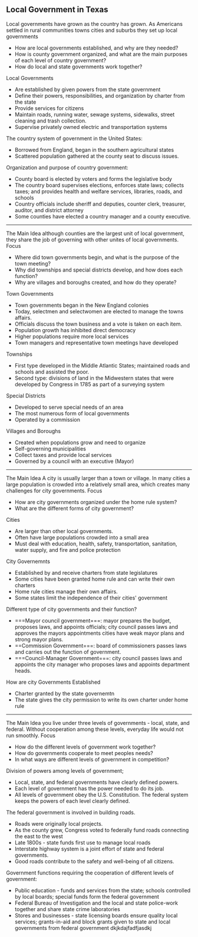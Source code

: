 Local Government in Texas
--
Local governments have grown as the country has grown. As Americans settled in rural communities towns cities and suburbs they set up local governments 

- How are local governments established, and why are they needed?
- How is county government organized, and what are the main purposes of each level of country government?
- How do local and state governments work together?

Local Governments
- Are established by given powers from the state government
- Define their powers, responsibilities, and organization by charter from the state
- Provide services for citizens
- Maintain roads, running water, sewage systems, sidewalks, street cleaning and trash collection.
- Supervise privately owned electric and transportation systems

The country system of government in the United States:
- Borrowed from England, began in the southern agricultural states
- Scattered population gathered at the county seat to discuss issues.

Organization and purpose of country government:
- County board is elected by voters and forms the legislative body
- The country board supervises elections, enforces state laws; collects taxes; and provides health and welfare services, libraries, roads, and schools
- Country officials include sheriff and deputies, counter clerk, treasurer, auditor, and district attorney
- Some counties have elected a country manager and a county executive.

---

The Main Idea
	although counties are the largest unit of local government, they share the job of governing with other unites of local governments.
Focus
- Where did town governments begin, and what is the purpose of the town meeting?
- Why did townships and special districts develop, and how does each function?
- Why are villages and boroughs created, and how do they operate?

Town Governments
- Town governments began in the New England colonies
- Today, selectmen and selectwomen are elected to manage the towns affairs.
- Officials discuss the town business and a vote is taken on each item.
- Population growth has inhibited direct democracy
- Higher populations require more local services
- Town managers and representative town meetings have developed

Townships
- First type developed in the Middle Atlantic States; maintained roads and schools and assisted the poor.
- Second type: divisions of land in the Midwestern states that were developed by Congress in 1785 as part of a surveying system

Special Districts
- Developed to serve special needs of an area
- The most numerous form of local governments
- Operated by a commission

Villages and Boroughs
- Created when populations grow and need to organize 
- Self-governing municipalities
- Collect taxes and provide local services
- Governed by a council with an executive (Mayor)

---
The Main Idea
	A city is usually larger than a town or village. In many cities a large population is crowded into a relatively small area, which creates many challenges for city governments.
Focus
- How are city governments organized under the home rule system?
- What are the different forms of city government?

Cities
- Are larger than other local governments.
- Often have large populations crowded into a small area
- Must deal with education, health, safety, transportation, sanitation, water supply, and fire and police protection

City Governemnts
- Established by and receive charters from state legislatures
- Some cities have been granted home rule and can write their own charters
- Home rule cities manage their own affairs.
- Some states limit the independence of their cities' government

Different type of city governments and their function?
- ===Mayor council government===: mayor prepares the budget, proposes laws, and appoints officials; city council passes laws and approves the mayors appointments cities have weak mayor plans and strong mayor plans.
- ==Commission Government===: board of commissioners passes laws and carries out the function of government.
- ===Council-Manager Government===: city council passes laws and appoints the city manager who proposes laws and appoints department heads.

How are city Governments Established
- Charter granted by the state governemtn
- The state gives the city permission to write its own charter under home rule

---
The Main Idea
	you live under three levels of governments - local, state, and federal. Without cooperation among these levels, everyday life would not run smoothly.
Focus
- How do the different levels of government work together?
- How do governments cooperate to meet peoples needs?
- In what ways are different levels of government in competition?

Division of powers among levels of government;
- Local, state, and federal governments have clearly defined powers.
- Each level of government has the power needed to do its job.
- All levels of government obey the U.S. Constitution.
  The federal system keeps the powers of each level clearly defined.

The federal government is involved in building roads.
- Roads were originally local projects.
- As the county grew, Congress voted to federally fund roads connecting the east to the west
- Late 1800s - state funds first use to manage local roads
- Interstate highway system is a joint effort of state and federal governments.
- Good roads contribute to the safety and well-being of all citizens.

Government functions requiring the cooperation of different levels of government:
- Public education - funds and services from the state; schools controlled by local boards; special funds form the federal government
- Federal Bureau of Investigation and the local and state police-work together and share state crime laboratories
- Stores and businesses - state licensing boards ensure quality local services; grants-in-aid and block grants given to state and local governments from federal government
 dkjkdajfadfjasdkj
